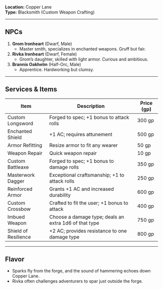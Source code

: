 **Location:** Copper Lane  
**Type:** Blacksmith (Custom Weapon Crafting)  

---

## NPCs  
1. **Grom Ironheart** (Dwarf, Male)  
   - Master smith, specializes in enchanted weapons. Gruff but fair.  
2. **Rivka Ironheart** (Dwarf, Female)  
   - Grom’s daughter, skilled with light armor. Curious and ambitious.  
3. **Brannis Oakhelm** (Half-Orc, Male)  
   - Apprentice. Hardworking but clumsy.  

---

## Services & Items  

| Item                  | Description                                  | Price (gp) |
|-----------------------|----------------------------------------------|------------|
| Custom Longsword       | Forged to spec; +1 bonus to attack rolls    | 300 gp     |
| Enchanted Shield       | +1 AC; requires attunement                   | 500 gp     |
| Armor Refitting        | Resize armor to fit any wearer               | 50 gp      |
| Weapon Repair          | Quick weapon repair                          | 10 gp      |
| Custom Battleaxe       | Forged to spec; +1 bonus to damage rolls     | 350 gp     |
| Masterwork Dagger      | Exceptional craftsmanship; +1 to attack rolls | 250 gp     |
| Reinforced Armor       | Grants +1 AC and increased durability       | 600 gp     |
| Custom Crossbow        | Crafted to fit the user; +1 bonus to attack  | 400 gp     |
| Imbued Weapon          | Choose a damage type; deals an extra 1d6 of that type | 750 gp     |
| Shield of Resilience   | +2 AC; provides resistance to one damage type | 800 gp     |

---

## Flavor  
- Sparks fly from the forge, and the sound of hammering echoes down Copper Lane.  
- Rivka often challenges adventurers to spar just outside the forge.  
